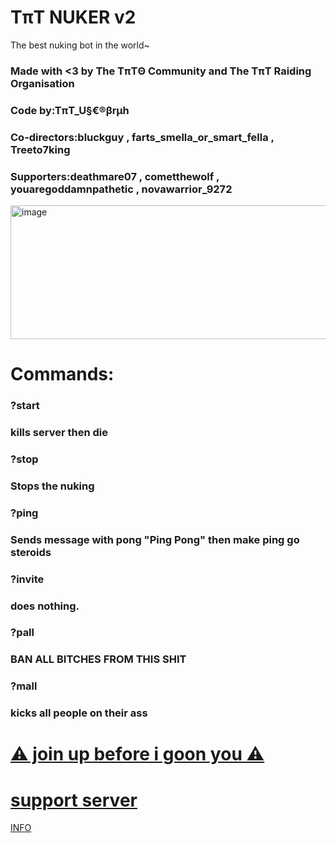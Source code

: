 # TπT NUKER v2
The best nuking bot in the world~
### Made with <3 by The TπTΘ Community and The TπT Raiding Organisation
### Code by:TπT_U§€®βrμh
### Co-directors:bluckguy , farts_smella_or_smart_fella , Treeto7king
### Supporters:deathmare07 , cometthewolf , youaregoddamnpathetic , novawarrior_9272

<img width="1024" height="214" alt="image" src="https://github.com/user-attachments/assets/06fb802c-1d7e-4269-80ec-c9c854c4085c" />

# Commands:
### ?start
### kills server then die
### ?stop
### Stops the nuking
### ?ping
### Sends message with pong "Ping Pong" then make ping go steroids
### ?invite
### does nothing.
### ?pall
### BAN ALL BITCHES FROM THIS SHIT
### ?mall
### kicks all people on their ass

# [⚠ join up before i goon you ⚠](https://discord.gg/Duh26V9Cbd)
# [support server](https://discord.gg/KU6Agk4u3F)
[INFO](https://sites.google.com/view/tntubruh7770-page/discord-nuke-bot-tc?authuser=0)
